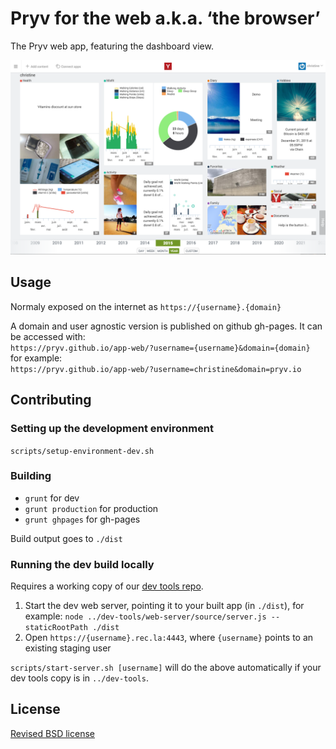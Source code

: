 # Pryv for the web a.k.a. ‘the browser’

The Pryv web app, featuring the dashboard view.

![Pryv Browser screenshot](resources/screenshot.png)

## Usage

Normaly exposed on the internet as `https://{username}.{domain}` 

A domain and user agnostic version is published on github gh-pages. It can be accessed with:   
`https://pryv.github.io/app-web/?username={username}&domain={domain}`   
for example:   
`https://pryv.github.io/app-web/?username=christine&domain=pryv.io`


## Contributing

### Setting up the development environment

`scripts/setup-environment-dev.sh`


### Building

- `grunt` for dev
- `grunt production` for production
- `grunt ghpages` for gh-pages

Build output goes to `./dist`


### Running the dev build locally

Requires a working copy of our [dev tools repo](https://github.com/pryv/dev-tools).

1. Start the dev web server, pointing it to your built app (in `./dist`), for example: `node ../dev-tools/web-server/source/server.js --staticRootPath ./dist`
2. Open `https://{username}.rec.la:4443`, where `{username}` points to an existing staging user

`scripts/start-server.sh [username]` will do the above automatically if your dev tools copy is in `../dev-tools`.


## License

[Revised BSD license](https://github.com/pryv/documents/blob/master/license-bsd-revised.md)
